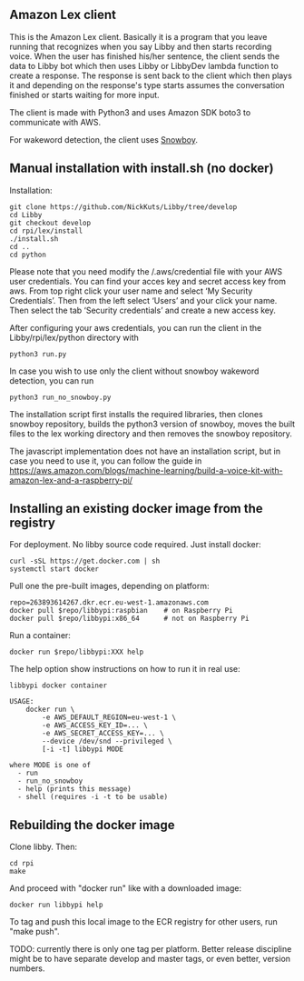 
## Amazon Lex client

This is the Amazon Lex client. Basically it is a program that you leave running that recognizes when you say Libby and then starts recording voice. When the user has finished his/her sentence, the client sends the data to Libby bot which then uses Libby or LibbyDev lambda function to create a response. The response is sent back to the client which then plays it and depending on the response's type starts assumes the conversation finished or starts waiting for more input.

The client is made with Python3 and uses Amazon SDK boto3 to communicate with AWS. 

For wakeword detection, the client uses [Snowboy](https://snowboy.kitt.ai/).  

## Manual installation with install.sh (no docker)

Installation:
```
git clone https://github.com/NickKuts/Libby/tree/develop
cd Libby
git checkout develop
cd rpi/lex/install
./install.sh
cd ..
cd python
```

Please note that you need modify the /.aws/credential file with your AWS user credentials.
You can find your acces key and secret access key from aws. From top right click your user name and select ‘My Security Credentials’. Then from the left select ‘Users’ and your click your name. Then select the tab ‘Security credentials’ and create a new access key.

After configuring your aws credentials, you can run the client in the Libby/rpi/lex/python directory with
```
python3 run.py
```
In case you wish to use only the client without snowboy wakeword detection, you can run

```
python3 run_no_snowboy.py
```

The installation script first installs the required libraries, then clones snowboy repository, builds the python3 version of snowboy, moves the built files to the lex working directory and then removes the snowboy repository.

The javascript implementation does not have an installation script, but in case you need to use it, you can follow the guide in https://aws.amazon.com/blogs/machine-learning/build-a-voice-kit-with-amazon-lex-and-a-raspberry-pi/

## Installing an existing docker image from the registry

For deployment.  No libby source code required.  Just install docker:

```
curl -sSL https://get.docker.com | sh
systemctl start docker
```

Pull one the pre-built images, depending on platform:

```
repo=263893614267.dkr.ecr.eu-west-1.amazonaws.com
docker pull $repo/libbypi:raspbian    # on Raspberry Pi
docker pull $repo/libbypi:x86_64      # not on Raspberry Pi
```

Run a container:

```
docker run $repo/libbypi:XXX help
```

The help option show instructions on how to run it in real use:

```
libbypi docker container

USAGE:
    docker run \
        -e AWS_DEFAULT_REGION=eu-west-1 \
        -e AWS_ACCESS_KEY_ID=... \
        -e AWS_SECRET_ACCESS_KEY=... \
        --device /dev/snd --privileged \
        [-i -t] libbypi MODE

where MODE is one of
  - run
  - run_no_snowboy
  - help (prints this message)
  - shell (requires -i -t to be usable)
```

## Rebuilding the docker image

Clone libby.  Then:

```
cd rpi
make
```

And proceed with "docker run" like with a downloaded image:

```
docker run libbypi help
```

To tag and push this local image to the ECR registry for other users,
run "make push".

TODO: currently there is only one tag per platform.  Better release
discipline might be to have separate develop and master tags, or even
better, version numbers.
